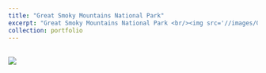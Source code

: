 ```yaml
---
title: "Great Smoky Mountains National Park"
excerpt: "Great Smoky Mountains National Park <br/><img src='//images/GRSM_MAP.png'>"
collection: portfolio
---
```

<br/><img src='//images/GRSM_MAP.png'>
